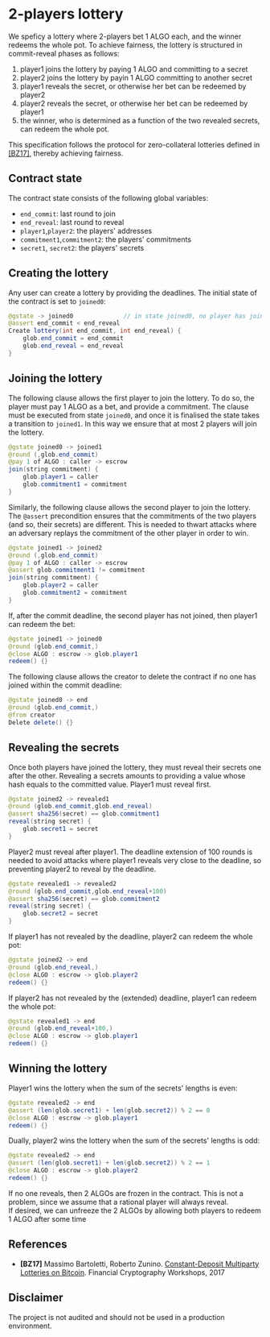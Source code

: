 # 2-players lottery

We speficy a lottery where 2-players bet 1 ALGO each, and the winner redeems the whole pot. To achieve fairness, the lottery is structured in commit-reveal phases as follows:
1. player1 joins the lottery by paying 1 ALGO and committing to a secret
2. player2 joins the lottery by payin 1 ALGO committing to another secret
3. player1 reveals the secret, or otherwise her bet can be redeemed by player2
4. player2 reveals the secret, or otherwise her bet can be redeemed by player1
5. the winner, who is determined as a function of the two revealed secrets, can redeem the whole pot.

This specification follows the protocol for zero-collateral lotteries defined in [[BZ17]](#references), thereby achieving fairness.

## Contract state

The contract state consists of the following global variables:
* `end_commit`: last round to join
* `end_reveal`: last round to reveal
* `player1`,`player2`: the players' addresses
* `commitment1`,`commitment2`: the players' commitments
* `secret1`, `secret2`: the players' secrets

## Creating the lottery

Any user can create a lottery by providing the deadlines. The initial state of the contract is set to `joined0`:
```java
@gstate -> joined0	            // in state joined0, no player has joined yet
@assert end_commit < end_reveal
Create lottery(int end_commit, int end_reveal) {
    glob.end_commit = end_commit
    glob.end_reveal = end_reveal
}
```

## Joining the lottery

The following clause allows the first player to join the lottery. To do so, the player must pay 1 ALGO as a bet, and provide a commitment. 
The clause must be executed from state `joined0`, and once it is finalised the state takes a transition to `joined1`. 
In this way we ensure that at most 2 players will join the lottery.
```java
@gstate joined0 -> joined1 
@round (,glob.end_commit)
@pay 1 of ALGO : caller -> escrow
join(string commitment) {
    glob.player1 = caller
    glob.commitment1 = commitment
}
```

Similarly, the following clause allows the second player to join the lottery.
The `@assert` precondition ensures that the commitments of the two players (and so, their secrets) are different. This is needed to thwart attacks where an adversary replays the commitment of the other player in order to win.
```java
@gstate joined1 -> joined2
@round (,glob.end_commit)
@pay 1 of ALGO : caller -> escrow
@assert glob.commitment1 != commitment 
join(string commitment) {
    glob.player2 = caller
    glob.commitment2 = commitment
}
```

If, after the commit deadline, the second player has not joined, then player1 can redeem the bet:
```java
@gstate joined1 -> joined0
@round (glob.end_commit,)
@close ALGO : escrow -> glob.player1
redeem() {}
```

The following clause allows the creator to delete the contract if no one has joined within the commit deadline:
```java
@gstate joined0 -> end
@round (glob.end_commit,)
@from creator
Delete delete() {}
```

## Revealing the secrets

Once both players have joined the lottery, they must reveal their secrets one after the other. Revealing a secrets amounts to providing a value whose hash equals to the committed value. Player1 must reveal first.
```java
@gstate joined2 -> revealed1
@round (glob.end_commit,glob.end_reveal)
@assert sha256(secret) == glob.commitment1
reveal(string secret) {
    glob.secret1 = secret
}
```

Player2 must reveal after player1. The deadline extension of 100 rounds is needed to avoid attacks where player1 reveals very close to the deadline, so preventing player2 to reveal by the deadline.
```java
@gstate revealed1 -> revealed2
@round (glob.end_commit,glob.end_reveal+100)
@assert sha256(secret) == glob.commitment2
reveal(string secret) {
    glob.secret2 = secret
}
```

If player1 has not revealed by the deadline, player2 can redeem the whole pot:
```java
@gstate joined2 -> end
@round (glob.end_reveal,)
@close ALGO : escrow -> glob.player2
redeem() {}
```

If player2 has not revealed by the (extended) deadline, player1 can redeem the whole pot:
```java
@gstate revealed1 -> end
@round (glob.end_reveal+100,)
@close ALGO : escrow -> glob.player1
redeem() {}
```

## Winning the lottery

Player1 wins the lottery when the sum of the secrets' lengths is even:
```java
@gstate revealed2 -> end
@assert (len(glob.secret1) + len(glob.secret2)) % 2 == 0
@close ALGO : escrow -> glob.player1 
redeem() {}
```

Dually, player2 wins the lottery when the sum of the secrets' lengths is odd:
```java
@gstate revealed2 -> end
@assert (len(glob.secret1) + len(glob.secret2)) % 2 == 1
@close ALGO : escrow -> glob.player2
redeem() {}
```

If no one reveals, then 2 ALGOs are frozen in the contract. This is not a problem, since we assume that a rational player will always reveal.  
If desired, we can unfreeze the 2 ALGOs by allowing both players to redeem 1 ALGO after some time


## References

- **[BZ17]** Massimo Bartoletti, Roberto Zunino. [Constant-Deposit Multiparty Lotteries on Bitcoin](https://eprint.iacr.org/2016/955). Financial Cryptography Workshops, 2017

## Disclaimer

The project is not audited and should not be used in a production environment.

